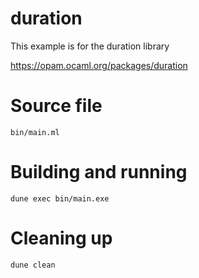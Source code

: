 # duration

This example is for the duration library

https://opam.ocaml.org/packages/duration

# Source file

`bin/main.ml`

# Building and running

`dune exec bin/main.exe`

# Cleaning up

`dune clean`
